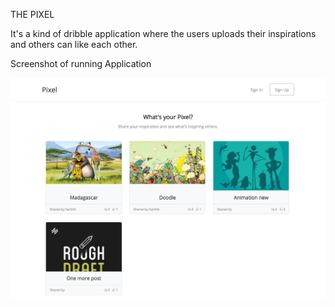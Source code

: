 THE PIXEL

It's a kind of dribble application where the users uploads their inspirations and others can like each other.

Screenshot of running Application

<img src="screenshot.png" alt="">